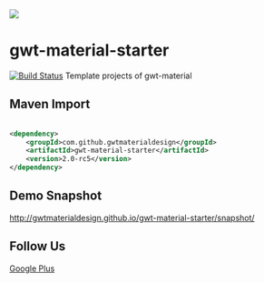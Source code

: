 <img src="http://i.imgur.com/7butqvc.png" />

# gwt-material-starter 
[![Build Status](https://travis-ci.org/GwtMaterialDesign/gwt-material-starter.svg?branch=master)](https://travis-ci.org/GwtMaterialDesign/gwt-material-template)
Template projects of gwt-material

## Maven Import
``` xml
 
<dependency>
    <groupId>com.github.gwtmaterialdesign</groupId>
    <artifactId>gwt-material-starter</artifactId>
    <version>2.0-rc5</version>
</dependency>

```

## Demo Snapshot
<a href="http://gwtmaterialdesign.github.io/gwt-material-template/snapshot/">http://gwtmaterialdesign.github.io/gwt-material-starter/snapshot/</a>

## Follow Us
<a href="https://plus.google.com/u/0/communities/108005250093449814286"> Google Plus</a>
